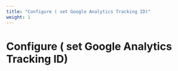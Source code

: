 ```yaml
---
title: "Configure ( set Google Analytics Tracking ID)"
weight: 1
---
```


# Configure ( set Google Analytics Tracking ID)
